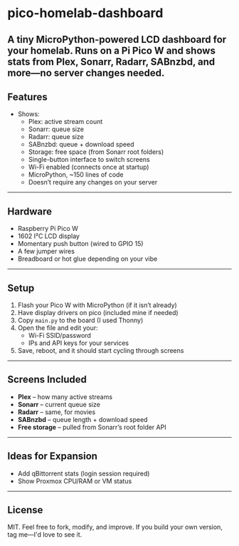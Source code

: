 # pico-homelab-dashboard
A tiny MicroPython-powered LCD dashboard for your homelab. Runs on a Pi Pico W and shows stats from Plex, Sonarr, Radarr, SABnzbd, and more—no server changes needed.
---

## Features

- Shows:
  - Plex: active stream count
  - Sonarr: queue size
  - Radarr: queue size
  - SABnzbd: queue + download speed
  - Storage: free space (from Sonarr root folders)
  - Single-button interface to switch screens
  - Wi-Fi enabled (connects once at startup)
  -  MicroPython, ~150 lines of code
  - Doesn’t require any changes on your server

---

## Hardware

- Raspberry Pi Pico W
- 1602 I²C LCD display
- Momentary push button (wired to GPIO 15)
- A few jumper wires
- Breadboard or hot glue depending on your vibe

---

## Setup

1. Flash your Pico W with MicroPython (if it isn’t already)
2. Have display drivers on pico (included mine if needed)
3. Copy `main.py` to the board (I used Thonny)
4. Open the file and edit your:
   - Wi-Fi SSID/password
   - IPs and API keys for your services
5. Save, reboot, and it should start cycling through screens

---

## Screens Included

- **Plex** – how many active streams
- **Sonarr** – current queue size
- **Radarr** – same, for movies
- **SABnzbd** – queue length + download speed
- **Free storage** – pulled from Sonarr’s root folder API

---

## Ideas for Expansion

- Add qBittorrent stats (login session required)
- Show Proxmox CPU/RAM or VM status


---

## License

MIT. Feel free to fork, modify, and improve. If you build your own version, tag me—I'd love to see it.
